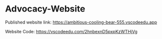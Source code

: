 # Advocacy-Website

Published website link: https://ambitious-cooling-bear-555.vscodeedu.app

Website Code: https://vscodeedu.com/2hnbexnD5pxpKzWTHjVg
